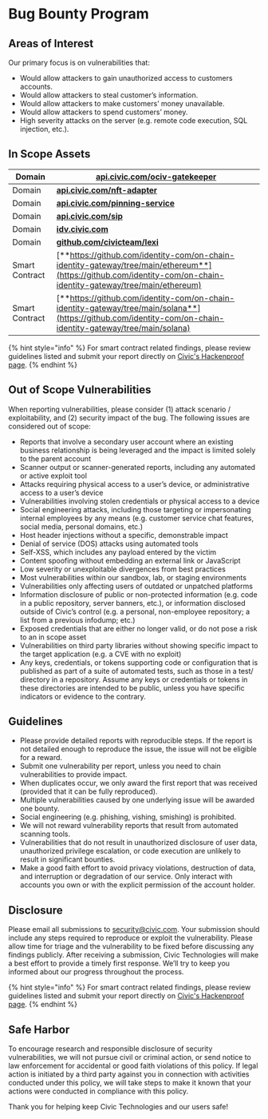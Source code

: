 # Bug Bounty Program

## Areas of Interest

Our primary focus is on vulnerabilities that:

* Would allow attackers to gain unauthorized access to customers accounts.
* Would allow attackers to steal customer’s information.
* Would allow attackers to make customers’ money unavailable.
* Would allow attackers to spend customers’ money.
* High severity attacks on the server (e.g. remote code execution, SQL injection, etc.).

## In Scope Assets

| Domain         | [**api.civic.com/ociv-gatekeeper**](http://api.civic.com/ociv-gatekeeper)                                                                                        |
| -------------- | ---------------------------------------------------------------------------------------------------------------------------------------------------------------- |
| Domain         | [**api.civic.com/nft-adapter**](http://api.civic.com/nft-adapter)                                                                                                |
| Domain         | [**api.civic.com/pinning-service**](http://api.civic.com/pinning-service)                                                                                        |
| Domain         | [**api.civic.com/sip**](http://api.civic.com/sip)                                                                                                                |
| Domain         | [**idv.civic.com**](http://idv.civic.com/)                                                                                                                       |
| Domain         | [**github.com/civicteam/lexi**](https://github.com/civicteam/lexi)                                                                                               |
| Smart Contract | [**https://github.com/identity-com/on-chain-identity-gateway/tree/main/ethereum**](https://github.com/identity-com/on-chain-identity-gateway/tree/main/ethereum) |
| Smart Contract | [**https://github.com/identity-com/on-chain-identity-gateway/tree/main/solana**](https://github.com/identity-com/on-chain-identity-gateway/tree/main/solana)     |

{% hint style="info" %}
For smart contract related findings, please review guidelines listed  and submit your report directly on [Civic's Hackenproof page](https://hackenproof.com/civic/civic-smart-contracts).
{% endhint %}

## Out of Scope Vulnerabilities

When reporting vulnerabilities, please consider (1) attack scenario / exploitability, and (2) security impact of the bug. The following issues are considered out of scope:

* Reports that involve a secondary user account where an existing business relationship is being leveraged and the impact is limited solely to the parent account
* Scanner output or scanner-generated reports, including any automated or active exploit tool
* Attacks requiring physical access to a user’s device, or administrative access to a user’s device
* Vulnerabilities involving stolen credentials or physical access to a device
* Social engineering attacks, including those targeting or impersonating internal employees by any means (e.g. customer service chat features, social media, personal domains, etc.)
* Host header injections without a specific, demonstrable impact
* Denial of service (DOS) attacks using automated tools
* Self-XSS, which includes any payload entered by the victim
* Content spoofing without embedding an external link or JavaScript
* Low severity or unexploitable divergences from best practices
* Most vulnerabilities within our sandbox, lab, or staging environments
* Vulnerabilities only affecting users of outdated or unpatched platforms
* Information disclosure of public or non-protected information (e.g. code in a public repository, server banners, etc.), or information disclosed outside of Civic’s control (e.g. a personal, non-employee repository; a list from a previous infodump; etc.)
* Exposed credentials that are either no longer valid, or do not pose a risk to an in scope asset
* Vulnerabilities on third party libraries without showing specific impact to the target application (e.g. a CVE with no exploit)
* Any keys, credentials, or tokens supporting code or configuration that is published as part of a suite of automated tests, such as those in a test/ directory in a repository. Assume any keys or credentials or tokens in these directories are intended to be public, unless you have specific indicators or evidence to the contrary.

## Guidelines

* Please provide detailed reports with reproducible steps. If the report is not detailed enough to reproduce the issue, the issue will not be eligible for a reward.
* Submit one vulnerability per report, unless you need to chain vulnerabilities to provide impact.
* When duplicates occur, we only award the first report that was received (provided that it can be fully reproduced).
* Multiple vulnerabilities caused by one underlying issue will be awarded one bounty.
* Social engineering (e.g. phishing, vishing, smishing) is prohibited.
* We will not reward vulnerability reports that result from automated scanning tools.
* Vulnerabilities that do not result in unauthorized disclosure of user data, unauthorized privilege escalation, or code execution are unlikely to result in significant bounties.
* Make a good faith effort to avoid privacy violations, destruction of data, and interruption or degradation of our service. Only interact with accounts you own or with the explicit permission of the account holder.

## Disclosure

Please email all submissions to [security@civic.com](mailto:security@civic.com). Your submission should include any steps required to reproduce or exploit the vulnerability. Please allow time for triage and the vulnerability to be fixed before discussing any findings publicly. After receiving a submission, Civic Technologies will make a best effort to provide a timely first response. We’ll try to keep you informed about our progress throughout the process.

{% hint style="info" %}
For smart contract related findings, please review guidelines listed  and submit your report directly on [Civic's Hackenproof page](https://hackenproof.com/civic/civic-smart-contracts).
{% endhint %}

## Safe Harbor

To encourage research and responsible disclosure of security vulnerabilities, we will not pursue civil or criminal action, or send notice to law enforcement for accidental or good faith violations of this policy. If legal action is initiated by a third party against you in connection with activities conducted under this policy, we will take steps to make it known that your actions were conducted in compliance with this policy.

Thank you for helping keep Civic Technologies and our users safe!
